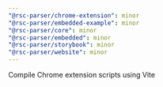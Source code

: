 ```yaml
---
"@rsc-parser/chrome-extension": minor
"@rsc-parser/embedded-example": minor
"@rsc-parser/core": minor
"@rsc-parser/embedded": minor
"@rsc-parser/storybook": minor
"@rsc-parser/website": minor
---
```


Compile Chrome extension scripts using Vite
